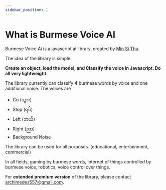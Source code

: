 ```yaml
---
sidebar_position: 1
---
```


# What is Burmese Voice AI

Burmese Voice Ai is a javascript ai library, created by [Min Si Thu](https://github.com/MinSiThu).

The idea of the library is simple.

**Create an object, load the model, and Classify the voice in Javascript. Do all very lightweight.**

The library currently can classify **4** burmese words by voice and one additional noise.
The voices are
- Go (သွား)
- Stop (ရပ်)
- Left (ဘယ်)
- Right (ညာ)
- Background Noise 

The library can be used for all purposes. (educational, entertainment, commercial)

In all fields, gaming by burmese words, internet of things controlled by burmese voice, robotics, voice control over things.

For **extended premium version** of the library, please contact [archimedes557@gmail.com](mailto:archimedes557@gmail.com).